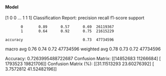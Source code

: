 #### Model
[1 0 0 ... 1 1 1]
Classification Report:
              precision    recall  f1-score   support

           0       0.89      0.57      0.69  26119367
           1       0.64      0.92      0.75  21615229

    accuracy                           0.73  47734596
   macro avg       0.76      0.74      0.72  47734596
weighted avg       0.78      0.73      0.72  47734596

Accuracy: 0.7263995488722687
Confusion Matrix:
[[14852683 11266684]
 [ 1793523 19821706]]
Confusion Matrix (%):
[[31.11513293 23.60276392]
 [ 3.7572812  41.52482196]]
